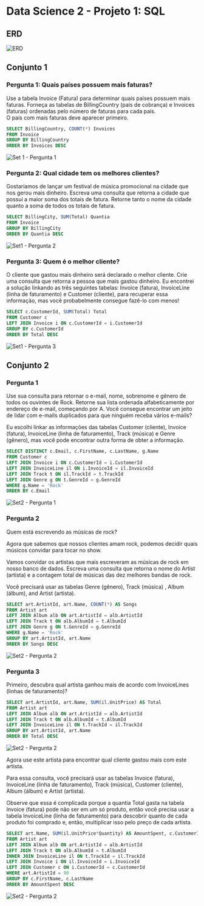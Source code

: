 # Data Science 2 - Projeto 1: SQL

## ERD
![ERD](files/er_diagram.png)

## Conjunto 1

### Pergunta 1: Quais países possuem mais faturas?

Use a tabela Invoice (Fatura) para determinar quais países possuem mais faturas. Forneça as tabelas de BillingCountry (país de cobrança) e Invoices (faturas) ordenadas pelo número de faturas para cada país.    
O país com mais faturas deve aparecer primeiro.   

```sql
SELECT BillingCountry, COUNT(*) Invoices 
FROM Invoice
GROUP BY BillingCountry
ORDER BY Invoices DESC
```
![Set 1 - Pergunta 1](files/set1_pergunta1.png)


### Pergunta 2: Qual cidade tem os melhores clientes?

Gostaríamos de lançar um festival de música promocional na cidade que nos gerou mais dinheiro. Escreva uma consulta que retorna a cidade que possui a maior soma dos totais de fatura. Retorne tanto o nome da cidade quanto a soma de todos os totais de fatura.

```sql
SELECT BillingCity, SUM(Total) Quantia
FROM Invoice
GROUP BY BillingCity
ORDER BY Quantia DESC
```
![Set1 - Pergunta 2](files/set1_pergunta2.png)


### Pergunta 3: Quem é o melhor cliente?

O cliente que gastou mais dinheiro será declarado o melhor cliente. Crie uma consulta que retorna a pessoa que mais gastou dinheiro. Eu encontrei a solução linkando as três seguintes tabelas: Invoice (fatura), InvoiceLine (linha de faturamento) e Customer (cliente), para recuperar essa informação, mas você probabelmente consegue fazê-lo com menos!

```sql
SELECT c.CustomerId, SUM(Total) Total
FROM Customer c
LEFT JOIN Invoice i ON c.CustomerId = i.CustomerId
GROUP BY c.CustomerId 
ORDER BY Total DESC	
```
![Set1 - Pergunta 3](files/set1_pergunta3.png)


## Conjunto 2

### Pergunta 1
Use sua consulta para retornar o e-mail, nome, sobrenome e gênero de todos os ouvintes de Rock. Retorne sua lista ordenada alfabeticamente por endereço de e-mail, começando por A. Você consegue encontrar um jeito de lidar com e-mails duplicados para que ninguém receba vários e-mails?   

Eu escolhi linkar as informações das tabelas Customer (cliente), Invoice (fatura), InvoiceLine (linha de faturamento), Track (música) e Genre (gênero), mas você pode encontrar outra forma de obter a informação.   

```sql
SELECT DISTINCT c.Email, c.FirstName, c.LastName, g.Name
FROM Customer c
LEFT JOIN Invoice i ON c.CustomerId = i.CustomerId
LEFT JOIN InvoiceLine il ON i.InvoiceId = il.InvoiceId
LEFT JOIN Track t ON il.TrackId = t.TrackId
LEFT JOIN Genre g ON t.GenreId = g.GenreId
WHERE g.Name = 'Rock'
ORDER BY c.Email
```
![Set2 - Pergunta 1](files/set2_pergunta1.png)


### Pergunta 2

Quem está escrevendo as músicas de rock?   

Agora que sabemos que nossos clientes amam rock, podemos decidir quais músicos convidar para tocar no show.   

Vamos convidar os artistas que mais escreveram as músicas de rock em nosso banco de dados. Escreva uma consulta que retorna o nome do Artist (artista) e a contagem total de músicas das dez melhores bandas de rock.    

Você precisará usar as tabelas Genre (gênero), Track (música) , Album (álbum), and Artist (artista).    

```sql
SELECT art.ArtistId, art.Name, COUNT(*) AS Songs
FROM Artist art
LEFT JOIN Album alb ON art.ArtistId = alb.ArtistId
LEFT JOIN Track t ON alb.AlbumId = t.AlbumId
LEFT JOIN Genre g ON t.GenreId = g.GenreId
WHERE g.Name = 'Rock'
GROUP BY art.ArtistId, art.Name
ORDER BY Songs DESC
```

![Set2 - Pergunta 2](files/set2_pergunta2.png)    



### Pergunta 3

Primeiro, descubra qual artista ganhou mais de acordo com InvoiceLines (linhas de faturamento)?    


```sql
SELECT art.ArtistId, art.Name, SUM(il.UnitPrice) AS Total
FROM Artist art
LEFT JOIN Album alb ON art.ArtistId = alb.ArtistId
LEFT JOIN Track t ON alb.AlbumId = t.AlbumId
LEFT JOIN InvoiceLine il ON t.TrackId = il.TrackId
GROUP BY art.ArtistId, art.Name
ORDER BY Total DESC
```

![Set2 - Pergunta 2](files/set2_pergunta3_parte1.png)


Agora use este artista para encontrar qual cliente gastou mais com este artista.    

Para essa consulta, você precisará usar as tabelas Invoice (fatura), InvoiceLine (linha de faturamento), Track (música), Customer (cliente), Album (álbum) e Artist (artista).    

Observe que essa é complicada porque a quantia Total gasta na tabela Invoice (fatura) pode não ser em um só produto, então você precisa usar a tabela InvoiceLine (linha de faturamento) para descobrir quanto de cada produto foi comprado e, então, multiplicar isso pelo preço de cada artista.

```sql
SELECT art.Name, SUM(il.UnitPrice*Quantity) AS AmountSpent, c.CustomerId, c.FirstName, c.LastName
FROM Artist art
LEFT JOIN Album alb ON art.ArtistId = alb.ArtistId
LEFT JOIN Track t ON alb.AlbumId = t.AlbumId
INNER JOIN InvoiceLine il ON t.TrackId = il.TrackId
LEFT JOIN Invoice i ON il.InvoiceId = i.InvoiceId
LEFT JOIN Customer c ON i.CustomerId = c.CustomerId
WHERE art.ArtistId = 90
GROUP BY c.FirstName, c.LastName
ORDER BY AmountSpent DESC
```


![Set2 - Pergunta 2](files/set2_pergunta3_solucao.png)

